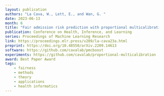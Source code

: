 ```yaml
---
layout: publication
authors: "La Cava, W., Lett, E., and Wan, G. "
date: 2023-06-13
month: 6
title: "Fair admission risk prediction with proportional multicalibration"
publication: Conference on Health, Inference, and Learning
series: Proceedings of Machine Learning Research
link: https://proceedings.mlr.press/v209/la-cava23a.html
preprint: https://doi.org/10.48550/arXiv.2209.14613
software: https://github.com/cavalab/pmcboost
experiments: https://github.com/cavalab/proportional-multicalibration
award: Best Paper Award
tags:
    - fairness
    - methods
    - theory
    - applications
    - health informatics
---
```

